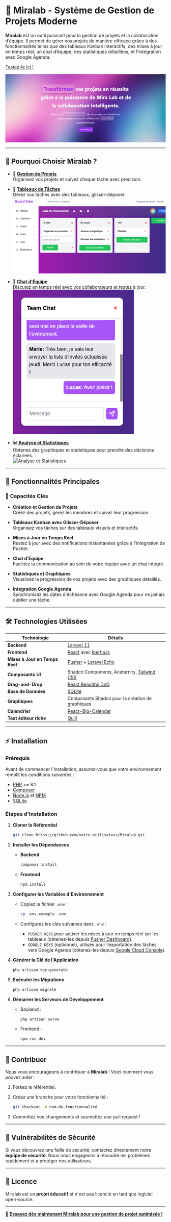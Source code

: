 
# 🌟 **Miralab - Système de Gestion de Projets Moderne**

**Miralab** est un outil puissant pour la gestion de projets et la collaboration d’équipe. Il permet de gérer vos projets de manière efficace grâce à des fonctionnalités telles que des tableaux Kanban interactifs, des mises à jour en temps réel, un chat d’équipe, des statistiques détaillées, et l'intégration avec Google Agenda.

[Testez-le ici !](https://miralab.gerbert.etu.mmi-unistra.fr/)

![Page d'Accueil Miralab](/rdmImg/img1.png)

---

## 🚀 **Pourquoi Choisir Miralab ?**

- **📂 [Gestion de Projets](#-fonctionnalités-de-base)**  
  Organisez vos projets et suivez chaque tâche avec précision.

- **📝 [Tableaux de Tâches](#-fonctionnalités-de-base)**  
  Gérez vos tâches avec des tableaux, glisser-déposer.  
  ![Tableaux de Tâches](/rdmImg/board.png)

- **💬 [Chat d'Équipe](#-fonctionnalités-de-base)**  
  Discutez en temps réel avec vos collaborateurs et restez à jour.  
  ![Chat d'Équipe](/rdmImg/chat.png)

- **📊 [Analyse et Statistiques](#-fonctionnalités-de-base)**  
  Obtenez des graphiques et statistiques pour prendre des décisions éclairées.  
  ![Analyse et Statistiques](/rdmImg/analyse-statistiques.png)

---

## 🔑 **Fonctionnalités Principales**

### 🌟 **Capacités Clés**

- **Création et Gestion de Projets**  
  Créez des projets, gérez les membres et suivez leur progression.

- **Tableaux Kanban avec Glisser-Déposer**  
  Organisez vos tâches sur des tableaux visuels et interactifs.

- **Mises à Jour en Temps Réel**  
  Restez à jour avec des notifications instantanées grâce à l’intégration de Pusher.

- **Chat d’Équipe**  
  Facilitez la communication au sein de votre équipe avec un chat intégré.

- **Statistiques et Graphiques**  
  Visualisez la progression de vos projets avec des graphiques détaillés.

- **Intégration Google Agenda**  
  Synchronisez les dates d'échéance avec Google Agenda pour ne jamais oublier une tâche.

---

## 🛠️ **Technologies Utilisées**

| **Technologie**      | **Détails**                                                                |
|----------------------|----------------------------------------------------------------------------|
| **Backend**           | [Laravel 11](https://laravel.com/)                                          |
| **Frontend**          | [React](https://react.dev/) avec [Inertia.js](https://inertiajs.com/)      |
| **Mises à Jour en Temps Réel** | [Pusher](https://pusher.com/) + [Laravel Echo](https://laravel.com/docs/11.x/broadcasting) |
| **Composants UI**     | Shadcn Components, Aceternity, [Tailwind CSS](https://tailwindcss.com/)     |
| **Drag-and-Drop**     | [React Beautiful DnD](https://github.com/atlassian/react-beautiful-dnd)    |
| **Base de Données**   | [SQLite](https://sqlite.org/index.html)                                     |
| **Graphiques**        | Composants Shadcn pour la création de graphiques                           |
| **Calendrier**        | [React-Big-Calendar](https://github.com/jquense/react-big-calendar)                           |
| **Text éditeur riche**| [Quill](https://quilljs.com/)                           |

---

## ⚡ **Installation**

### **Prérequis**

Avant de commencer l'installation, assurez-vous que votre environnement remplit les conditions suivantes :

- [PHP](https://www.php.net/) >= 8.1
- [Composer](https://getcomposer.org/)
- [Node.js](https://nodejs.org/) et [NPM](https://www.npmjs.com/)
- [SQLite](https://sqlite.org/index.html)

### **Étapes d'Installation**

1. **Cloner le Référentiel**

   ```bash
   git clone https://github.com/votre-utilisateur/Miralab.git
   ```

2. **Installer les Dépendances**

   - **Backend**

     ```bash
     composer install
     ```

   - **Frontend**

     ```bash
     npm install
     ```

3. **Configurer les Variables d'Environnement**

   - Copiez le fichier `.env` :

     ```bash
     cp .env.example .env
     ```

   - Configurez les clés suivantes dans `.env` :

     - `PUSHER KEYS` pour activer les mises à jour en temps réel sur les tableaux (obtenez-les depuis [Pusher Dashboard](https://dashboard.pusher.com/)).
     - `GOOGLE KEYS` (optionnel), utilisés pour l’exportation des tâches vers Google Agenda (obtenez-les depuis [Google Cloud Console](https://console.cloud.google.com/)).

4. **Générer la Clé de l'Application**

   ```bash
   php artisan key:generate
   ```

5. **Exécuter les Migrations**

   ```bash
   php artisan migrate
   ```

6. **Démarrer les Serveurs de Développement**

   - Backend :

     ```bash
     php artisan serve
     ```

   - Frontend :

     ```bash
     npm run dev
     ```

---

## 🤝 **Contribuer**

Nous vous encourageons à contribuer à **Miralab** ! Voici comment vous pouvez aider :

1. Forkez le référentiel.
2. Créez une branche pour votre fonctionnalité :

   ```bash
   git checkout -b nom-de-fonctionnalité
   ```

3. Committez vos changements et soumettez une pull request !

---

## 🔐 **Vulnérabilités de Sécurité**

Si vous découvrez une faille de sécurité, contactez directement notre **équipe de sécurité**. Nous nous engageons à résoudre les problèmes rapidement et à protéger nos utilisateurs.

---

## 📜 **Licence**

Miralab est un **projet éducatif** et n'est pas licencié en tant que logiciel open-source.

---

🎉 **[Essayez dès maintenant Miralab pour une gestion de projet optimisée !](#-pourquoi-choisir-miralab)**
